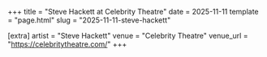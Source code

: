 +++
title = "Steve Hackett at Celebrity Theatre"
date = 2025-11-11
template = "page.html"
slug = "2025-11-11-steve-hackett"

[extra]
artist = "Steve Hackett"
venue = "Celebrity Theatre"
venue_url = "https://celebritytheatre.com/"
+++
